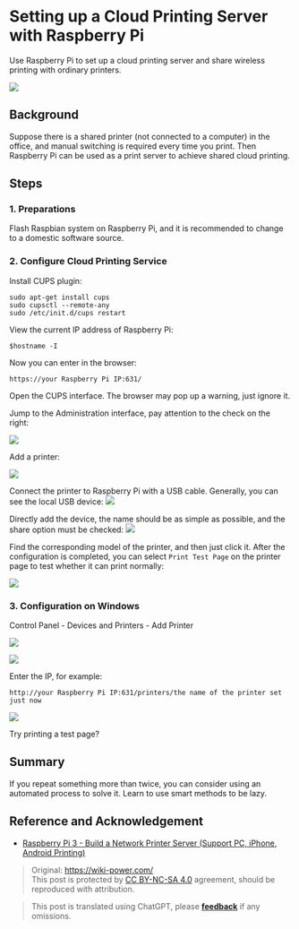 # Setting up a Cloud Printing Server with Raspberry Pi

Use Raspberry Pi to set up a cloud printing server and share wireless printing with ordinary printers.

![](https://wiki-media-1253965369.cos.ap-guangzhou.myqcloud.com/img/IMG_20181222_155243.jpg)

## Background

Suppose there is a shared printer (not connected to a computer) in the office, and manual switching is required every time you print. Then Raspberry Pi can be used as a print server to achieve shared cloud printing.

## Steps

### 1. Preparations

Flash Raspbian system on Raspberry Pi, and it is recommended to change to a domestic software source.

### 2. Configure Cloud Printing Service

Install CUPS plugin:

```shell
sudo apt-get install cups
sudo cupsctl --remote-any
sudo /etc/init.d/cups restart
```

View the current IP address of Raspberry Pi:

```
$hostname -I
```

Now you can enter in the browser:

```
https://your Raspberry Pi IP:631/
```

Open the CUPS interface. The browser may pop up a warning, just ignore it.

Jump to the Administration interface, pay attention to the check on the right:

![](https://wiki-media-1253965369.cos.ap-guangzhou.myqcloud.com/img/SRnaG8Upe4QCw4A7__thumbnail.png)

Add a printer:

![](https://wiki-media-1253965369.cos.ap-guangzhou.myqcloud.com/img/2ha01tLqMK8dKPPw__thumbnail.png)

Connect the printer to Raspberry Pi with a USB cable. Generally, you can see the local USB device: ![](https://wiki-media-1253965369.cos.ap-guangzhou.myqcloud.com/img/dOY25IVr55cf4qbg__thumbnail-1.png)

Directly add the device, the name should be as simple as possible, and the share option must be checked: ![](https://wiki-media-1253965369.cos.ap-guangzhou.myqcloud.com/img/zY62367hBa0ZuwJV__thumbnail.png)

Find the corresponding model of the printer, and then just click it. After the configuration is completed, you can select `Print Test Page` on the printer page to test whether it can print normally:

![](https://wiki-media-1253965369.cos.ap-guangzhou.myqcloud.com/img/9izhdEoI8cobbMjF__thumbnail.png)

### 3. Configuration on Windows

Control Panel - Devices and Printers - Add Printer

![](https://wiki-media-1253965369.cos.ap-guangzhou.myqcloud.com/img/dk39pnMjcQYPBElC__thumbnail.png)

![](https://wiki-media-1253965369.cos.ap-guangzhou.myqcloud.com/img/CRkgxClLaaYjdGPt__thumbnail.png)

Enter the IP, for example:

```
http://your Raspberry Pi IP:631/printers/the name of the printer set just now
```

![](https://wiki-media-1253965369.cos.ap-guangzhou.myqcloud.com/img/Z8sZTaxH5ZoGWyBK__thumbnail.png)

Try printing a test page?

## Summary

If you repeat something more than twice, you can consider using an automated process to solve it. Learn to use smart methods to be lazy.

## Reference and Acknowledgement

- [Raspberry Pi 3 - Build a Network Printer Server (Support PC, iPhone, Android Printing)](https://www.ncnynl.com/archives/201608/742.html)

> Original: <https://wiki-power.com/>  
> This post is protected by [CC BY-NC-SA 4.0](https://creativecommons.org/licenses/by/4.0/deed.en) agreement, should be reproduced with attribution.

> This post is translated using ChatGPT, please [**feedback**](https://github.com/linyuxuanlin/Wiki_MkDocs/issues/new) if any omissions.